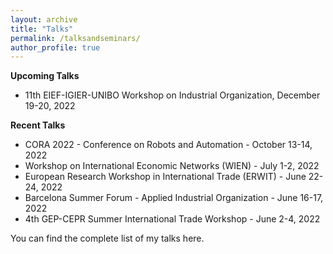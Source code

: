 ```yaml
---
layout: archive
title: "Talks"
permalink: /talksandseminars/
author_profile: true
---
```


**Upcoming Talks**
- 11th EIEF-IGIER-UNIBO Workshop on Industrial Organization, December 19-20, 2022

 
**Recent Talks**
- <a href="https://www.wiwi.uni-frankfurt.de/abteilungen/eq/professoren/klump/cora-2022-conference.html" style="text-decoration: none" target="_blank">CORA 2022 - Conference on Robots and Automation</a> - October 13-14, 2022
- <a href="https://drive.google.com/file/d/1-J4KU2VruEpyiyeOs79B9Trz_iZ2YSId/view" style="text-decoration: none" target="_blank">Workshop on International Economic Networks (WIEN)</a> - July 1-2, 2022
 - <a href="https://cepr.org/erwit2022/programme" style="text-decoration: none" target="_blank">European Research Workshop in International Trade (ERWIT)</a> - June 22-24, 2022
 - <a href="https://events.bse.eu/live/files/3701-sf2022-program-applied-industrial-organization" style="text-decoration: none" target="_blank">Barcelona Summer Forum - Applied Industrial Organization</a> - June 16-17, 2022
 - <a href="https://www.nottingham.ac.uk/gep/documents/conferences/2021-22/trade-conference-programme-final.pdf" style="text-decoration: none" target="_blank">4th GEP-CEPR Summer International Trade Workshop</a> - June 2-4, 2022


You can find the complete list of my talks <a href="https://github.com/fabrizioleone/Resume/raw/main/CV_FL.pdf" style="text-decoration: none" target="_blank">here</a>.
